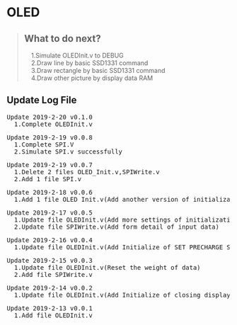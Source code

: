 # OLED  
  
>## What to do next?
>&nbsp;&nbsp;&nbsp;&nbsp;1.Simulate OLEDInit.v to DEBUG  
>&nbsp;&nbsp;&nbsp;&nbsp;2.Draw line by basic SSD1331 command  
>&nbsp;&nbsp;&nbsp;&nbsp;3.Draw rectangle by basic SSD1331 command     
>&nbsp;&nbsp;&nbsp;&nbsp;4.Draw other picture by display data RAM
  
## Update Log File  
<pre>
Update 2019-2-20 v0.1.0
  1.Complete OLEDInit.v
</pre>

<pre>
Update 2019-2-19 v0.0.8
  1.Complete SPI.V
  2.Simulate SPI.v successfully
</pre>

<pre>
Update 2019-2-19 v0.0.7
  1.Delete 2 files OLED_Init.v,SPIWrite.v
  2.Add 1 file SPI.v
</pre>

<pre>
Update 2019-2-18 v0.0.6
  1.Add 1 file OLED_Init.v(Add another version of initialization)
</pre>

<pre>
Update 2019-2-17 v0.0.5
  1.Update file OLEDInit.v(Add more settings of initialization)
  2.Update file SPIWrite.v(Add form detail of input data)
</pre>

<pre>
Update 2019-2-16 v0.0.4
  1.Update file OLEDInit.v(Add Initialize of SET_PRECHARGE_SPEED)
</pre>

<pre>
Update 2019-2-15 v0.0.3
  1.Update file OLEDInit.v(Reset the weight of data)
  2.Add file SPIWrite.v
</pre>

<pre>
Update 2019-2-14 v0.0.2
  1.Update file OLEDInit.v(Add Initialize of closing display)
</pre>

<pre>
Update 2019-2-13 v0.0.1
  1.Add file OLEDInit.v
</pre>
